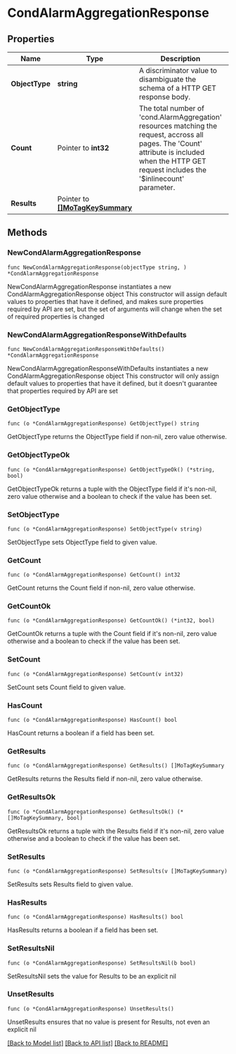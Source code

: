 # CondAlarmAggregationResponse

## Properties

Name | Type | Description | Notes
------------ | ------------- | ------------- | -------------
**ObjectType** | **string** | A discriminator value to disambiguate the schema of a HTTP GET response body. | 
**Count** | Pointer to **int32** | The total number of &#39;cond.AlarmAggregation&#39; resources matching the request, accross all pages. The &#39;Count&#39; attribute is included when the HTTP GET request includes the &#39;$inlinecount&#39; parameter. | [optional] 
**Results** | Pointer to [**[]MoTagKeySummary**](mo.TagKeySummary.md) |  | [optional] 

## Methods

### NewCondAlarmAggregationResponse

`func NewCondAlarmAggregationResponse(objectType string, ) *CondAlarmAggregationResponse`

NewCondAlarmAggregationResponse instantiates a new CondAlarmAggregationResponse object
This constructor will assign default values to properties that have it defined,
and makes sure properties required by API are set, but the set of arguments
will change when the set of required properties is changed

### NewCondAlarmAggregationResponseWithDefaults

`func NewCondAlarmAggregationResponseWithDefaults() *CondAlarmAggregationResponse`

NewCondAlarmAggregationResponseWithDefaults instantiates a new CondAlarmAggregationResponse object
This constructor will only assign default values to properties that have it defined,
but it doesn't guarantee that properties required by API are set

### GetObjectType

`func (o *CondAlarmAggregationResponse) GetObjectType() string`

GetObjectType returns the ObjectType field if non-nil, zero value otherwise.

### GetObjectTypeOk

`func (o *CondAlarmAggregationResponse) GetObjectTypeOk() (*string, bool)`

GetObjectTypeOk returns a tuple with the ObjectType field if it's non-nil, zero value otherwise
and a boolean to check if the value has been set.

### SetObjectType

`func (o *CondAlarmAggregationResponse) SetObjectType(v string)`

SetObjectType sets ObjectType field to given value.


### GetCount

`func (o *CondAlarmAggregationResponse) GetCount() int32`

GetCount returns the Count field if non-nil, zero value otherwise.

### GetCountOk

`func (o *CondAlarmAggregationResponse) GetCountOk() (*int32, bool)`

GetCountOk returns a tuple with the Count field if it's non-nil, zero value otherwise
and a boolean to check if the value has been set.

### SetCount

`func (o *CondAlarmAggregationResponse) SetCount(v int32)`

SetCount sets Count field to given value.

### HasCount

`func (o *CondAlarmAggregationResponse) HasCount() bool`

HasCount returns a boolean if a field has been set.

### GetResults

`func (o *CondAlarmAggregationResponse) GetResults() []MoTagKeySummary`

GetResults returns the Results field if non-nil, zero value otherwise.

### GetResultsOk

`func (o *CondAlarmAggregationResponse) GetResultsOk() (*[]MoTagKeySummary, bool)`

GetResultsOk returns a tuple with the Results field if it's non-nil, zero value otherwise
and a boolean to check if the value has been set.

### SetResults

`func (o *CondAlarmAggregationResponse) SetResults(v []MoTagKeySummary)`

SetResults sets Results field to given value.

### HasResults

`func (o *CondAlarmAggregationResponse) HasResults() bool`

HasResults returns a boolean if a field has been set.

### SetResultsNil

`func (o *CondAlarmAggregationResponse) SetResultsNil(b bool)`

 SetResultsNil sets the value for Results to be an explicit nil

### UnsetResults
`func (o *CondAlarmAggregationResponse) UnsetResults()`

UnsetResults ensures that no value is present for Results, not even an explicit nil

[[Back to Model list]](../README.md#documentation-for-models) [[Back to API list]](../README.md#documentation-for-api-endpoints) [[Back to README]](../README.md)


